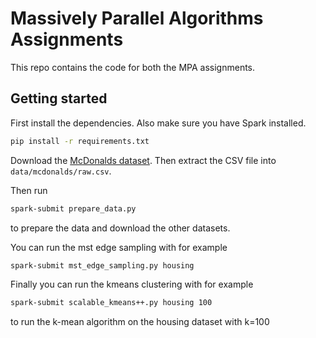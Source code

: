 # Massively Parallel Algorithms Assignments

This repo contains the code for both the MPA assignments.

## Getting started

First install the dependencies. Also make sure you have Spark installed.

```sh
pip install -r requirements.txt
```

Download the [McDonalds dataset](https://www.kaggle.com/datasets/ben1989/mcdonalds-locations). Then extract the CSV file into `data/mcdonalds/raw.csv`.

Then run

```sh
spark-submit prepare_data.py
```

to prepare the data and download the other datasets.

You can run the mst edge sampling with for example

```sh
spark-submit mst_edge_sampling.py housing
```

Finally you can run the kmeans clustering with for example

```sh
spark-submit scalable_kmeans++.py housing 100
```

to run the k-mean algorithm on the housing dataset with k=100
